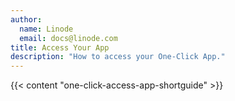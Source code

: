 ```yaml
---
author:
  name: Linode
  email: docs@linode.com
title: Access Your App
description: "How to access your One-Click App."
---
```


{{< content "one-click-access-app-shortguide" >}}
